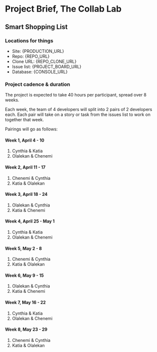 # Project Brief, The Collab Lab

## Smart Shopping List

### Locations for things

- Site: {PRODUCTION_URL}
- Repo: {REPO_URL}
- Clone URL: {REPO_CLONE_URL}
- Issue list: {PROJECT_BOARD_URL}
- Database: {CONSOLE_URL}

### Project cadence & duration

The project is expected to take 40 hours per participant, spread over 8 weeks.

Each week, the team of 4 developers will split into 2 pairs of 2 developers each. Each pair will take on a story or task from the issues list to work on together that week.

Pairings will go as follows:

#### Week 1, April 4 - 10

1. Cynthia & Katia
2. Olalekan & Chenemi

#### Week 2, April 11 - 17

1. Chenemi & Cynthia
2. Katia & Olalekan

#### Week 3, April 18 - 24

1. Olalekan & Cynthia
2. Katia & Chenemi

#### Week 4, April 25 - May 1

1. Cynthia & Katia
2. Olalekan & Chenemi

#### Week 5, May 2 - 8

1. Chenemi & Cynthia
2. Katia & Olalekan

#### Week 6, May 9 - 15

1. Olalekan & Cynthia
2. Katia & Chenemi

#### Week 7, May 16 - 22

1. Cynthia & Katia
2. Olalekan & Chenemi

#### Week 8, May 23 - 29

1. Chenemi & Cynthia
2. Katia & Olalekan
